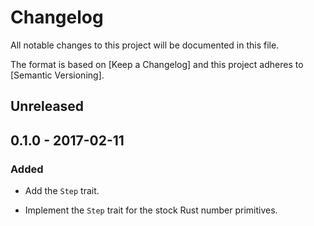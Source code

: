 Changelog
=========

All notable changes to this project will be documented in this file.

The format is based on [Keep a Changelog] and this project adheres to
[Semantic Versioning].

Unreleased
----------

0.1.0 - 2017-02-11
------------------

### Added

- Add the `Step` trait.

- Implement the `Step` trait for the stock Rust number primitives.